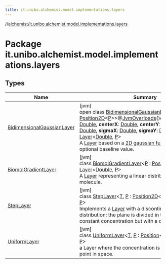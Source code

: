 ```yaml
---
title: it.unibo.alchemist.model.implementations.layers
---
```

//[alchemist](../../index.html)/[it.unibo.alchemist.model.implementations.layers](index.html)



# Package it.unibo.alchemist.model.implementations.layers



## Types


| Name | Summary |
|---|---|
| [BidimensionalGaussianLayer](-bidimensional-gaussian-layer/index.html) | [jvm]<br>open class [BidimensionalGaussianLayer](-bidimensional-gaussian-layer/index.html)<[P](-bidimensional-gaussian-layer/index.html) : [Position2D](../it.unibo.alchemist.model.interfaces/-position2-d/index.html)<[P](-bidimensional-gaussian-layer/index.html)>>@[JvmOverloads](https://kotlinlang.org/api/latest/jvm/stdlib/kotlin.jvm/-jvm-overloads/index.html)()constructor(**baseline**: [Double](https://kotlinlang.org/api/latest/jvm/stdlib/kotlin/-double/index.html), **centerX**: [Double](https://kotlinlang.org/api/latest/jvm/stdlib/kotlin/-double/index.html), **centerY**: [Double](https://kotlinlang.org/api/latest/jvm/stdlib/kotlin/-double/index.html), **norm**: [Double](https://kotlinlang.org/api/latest/jvm/stdlib/kotlin/-double/index.html), **sigmaX**: [Double](https://kotlinlang.org/api/latest/jvm/stdlib/kotlin/-double/index.html), **sigmaY**: [Double](https://kotlinlang.org/api/latest/jvm/stdlib/kotlin/-double/index.html)) : [Layer](../it.unibo.alchemist.model.interfaces/-layer/index.html)<[Double](https://kotlinlang.org/api/latest/jvm/stdlib/kotlin/-double/index.html), [P](-bidimensional-gaussian-layer/index.html)> <br>A [Layer](../it.unibo.alchemist.model.interfaces/-layer/index.html) based on a [2D gaussian function](../it.unibo.alchemist.model.math/-bidimensional-gaussian/index.html) and an optional baseline value. |
| [BiomolGradientLayer](-biomol-gradient-layer/index.html) | [jvm]<br>class [BiomolGradientLayer](-biomol-gradient-layer/index.html)<[P](-biomol-gradient-layer/index.html) : [Position2D](../it.unibo.alchemist.model.interfaces/-position2-d/index.html)<[P](../it.unibo.alchemist.model/-biochemistry-incarnation/index.html)>?> : [Layer](../it.unibo.alchemist.model.interfaces/-layer/index.html)<[Double](https://docs.oracle.com/javase/8/docs/api/java/lang/Double.html), [P](../it.unibo.alchemist.model/-biochemistry-incarnation/index.html)> <br>A [Layer](../it.unibo.alchemist.model.interfaces/-layer/index.html) representing a linear distribution in space of a molecule. |
| [StepLayer](-step-layer/index.html) | [jvm]<br>class [StepLayer](-step-layer/index.html)<[T](-step-layer/index.html), [P](-step-layer/index.html) : [Position2D](../it.unibo.alchemist.model.interfaces/-position2-d/index.html)<out [P](-step-layer/index.html)>?> : [Layer](../it.unibo.alchemist.model.interfaces/-layer/index.html)<[T](-step-layer/index.html), [P](-step-layer/index.html)> <br>Implements a [Layer](../it.unibo.alchemist.model.interfaces/-layer/index.html) with a discontinue spatial distribution: the plane is divided in two parts, both with a constant concentration but with a different in value. |
| [UniformLayer](-uniform-layer/index.html) | [jvm]<br>class [UniformLayer](-uniform-layer/index.html)<[T](-uniform-layer/index.html), [P](-uniform-layer/index.html) : [Position](../it.unibo.alchemist.model.interfaces/-position/index.html)<out [P](-step-layer/index.html)>?> : [Layer](../it.unibo.alchemist.model.interfaces/-layer/index.html)<[T](-step-layer/index.html), [P](-step-layer/index.html)> <br>a Layer where the concentration is the same at every point in space. |

